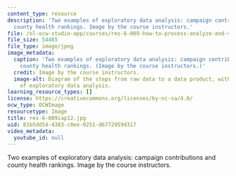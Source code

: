 ```yaml
---
content_type: resource
description: 'Two examples of exploratory data analysis: campaign contributions and
  county health rankings. Image by the course instructors.'
file: /ol-ocw-studio-app/courses/res-6-009-how-to-process-analyze-and-visualize-data-january-iap-2012/81b5dd544383c0ee0251d67729594317_res-6-009iap12.jpg
file_size: 54465
file_type: image/jpeg
image_metadata:
  caption: 'Two examples of exploratory data analysis: campaign contributions and
    county health rankings. (Image by the course instructors.)'
  credit: Image by the course instructors.
  image-alt: Diagram of the steps from raw data to a data product, with two examples
    of exploratory data analysis.
learning_resource_types: []
license: https://creativecommons.org/licenses/by-nc-sa/4.0/
ocw_type: OCWImage
resourcetype: Image
title: res-6-009iap12.jpg
uid: 81b5dd54-4383-c0ee-0251-d67729594317
video_metadata:
  youtube_id: null
---
```

Two examples of exploratory data analysis: campaign contributions and county health rankings. Image by the course instructors.
